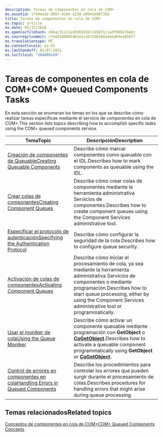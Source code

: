 ```yaml
---
description: Tareas de componentes en cola de COM+
ms.assetid: 1f49ea1b-d65f-4166-a238-a9941b99735b
title: Tareas de componentes en cola de COM+
ms.topic: article
ms.date: 05/31/2018
ms.openlocfilehash: d4bac31111a3690383b7c65871c1adfd86678abc
ms.sourcegitcommit: c7add10d695482e1ceb72d62b8a4ebd84ea050f7
ms.translationtype: MT
ms.contentlocale: es-ES
ms.lasthandoff: 01/07/2021
ms.locfileid: "104080149"
---
```

# <a name="com-queued-components-tasks"></a><span data-ttu-id="db5f6-103">Tareas de componentes en cola de COM+</span><span class="sxs-lookup"><span data-stu-id="db5f6-103">COM+ Queued Components Tasks</span></span>

<span data-ttu-id="db5f6-104">En esta sección se enumeran los temas en los que se describe cómo realizar tareas específicas mediante el servicio de componentes en cola de COM+.</span><span class="sxs-lookup"><span data-stu-id="db5f6-104">This section lists topics describing how to accomplish specific tasks using the COM+ queued components service.</span></span>



| <span data-ttu-id="db5f6-105">Tema</span><span class="sxs-lookup"><span data-stu-id="db5f6-105">Topic</span></span>                                                                                           | <span data-ttu-id="db5f6-106">Descripción</span><span class="sxs-lookup"><span data-stu-id="db5f6-106">Description</span></span>                                                                                                                           |
|-------------------------------------------------------------------------------------------------|---------------------------------------------------------------------------------------------------------------------------------------|
| [<span data-ttu-id="db5f6-107">Creación de componentes de Queuable</span><span class="sxs-lookup"><span data-stu-id="db5f6-107">Creating Queuable Components</span></span>](creating-queuable-components.md)<br/>                     | <span data-ttu-id="db5f6-108">Describe cómo marcar componentes como queuable con el IDL.</span><span class="sxs-lookup"><span data-stu-id="db5f6-108">Describes how to mark components as queuable using the IDL.</span></span><br/>                                                                |
| [<span data-ttu-id="db5f6-109">Crear colas de componentes</span><span class="sxs-lookup"><span data-stu-id="db5f6-109">Creating Component Queues</span></span>](creating-component-queues.md)<br/>                           | <span data-ttu-id="db5f6-110">Describe cómo crear colas de componentes mediante la herramienta administrativa Servicios de componentes.</span><span class="sxs-lookup"><span data-stu-id="db5f6-110">Describes how to create component queues using the Component Services administrative tool.</span></span><br/>                                 |
| [<span data-ttu-id="db5f6-111">Especificar el protocolo de autenticación</span><span class="sxs-lookup"><span data-stu-id="db5f6-111">Specifying the Authentication Protocol</span></span>](specifying-the-authentication-protocol.md)<br/> | <span data-ttu-id="db5f6-112">Describe cómo configurar la seguridad de la cola.</span><span class="sxs-lookup"><span data-stu-id="db5f6-112">Describes how to configure queue security.</span></span><br/>                                                                                 |
| [<span data-ttu-id="db5f6-113">Activación de colas de componentes</span><span class="sxs-lookup"><span data-stu-id="db5f6-113">Activating Component Queues</span></span>](activating-component-queues.md)<br/>                       | <span data-ttu-id="db5f6-114">Describe cómo iniciar el procesamiento de cola, ya sea mediante la herramienta administrativa Servicios de componentes o mediante programación.</span><span class="sxs-lookup"><span data-stu-id="db5f6-114">Describes how to start queue processing, either by using the Component Services administrative tool or programmatically.</span></span><br/>   |
| [<span data-ttu-id="db5f6-115">Usar el moniker de cola</span><span class="sxs-lookup"><span data-stu-id="db5f6-115">Using the Queue Moniker</span></span>](using-the-queue-moniker.md)<br/>                               | <span data-ttu-id="db5f6-116">Describe cómo activar un componente queuable mediante programación con **GetObject** o [**CoGetObject**](/windows/desktop/api/objbase/nf-objbase-cogetobject).</span><span class="sxs-lookup"><span data-stu-id="db5f6-116">Describes how to activate a queuable component programmatically using **GetObject** or [**CoGetObject**](/windows/desktop/api/objbase/nf-objbase-cogetobject).</span></span><br/> |
| [<span data-ttu-id="db5f6-117">Control de errores en componentes en cola</span><span class="sxs-lookup"><span data-stu-id="db5f6-117">Handling Errors in Queued Components</span></span>](handling-errors-in-queued-components.md)<br/>     | <span data-ttu-id="db5f6-118">Describe los procedimientos para controlar los errores que pueden surgir durante el procesamiento de colas.</span><span class="sxs-lookup"><span data-stu-id="db5f6-118">Describes procedures for handling errors that might arise during queue processing.</span></span><br/>                                         |



 

## <a name="related-topics"></a><span data-ttu-id="db5f6-119">Temas relacionados</span><span class="sxs-lookup"><span data-stu-id="db5f6-119">Related topics</span></span>

<dl> <dt>

[<span data-ttu-id="db5f6-120">Conceptos de componentes en cola de COM+</span><span class="sxs-lookup"><span data-stu-id="db5f6-120">COM+ Queued Components Concepts</span></span>](com--queued-components-concepts.md)
</dt> </dl>

 

